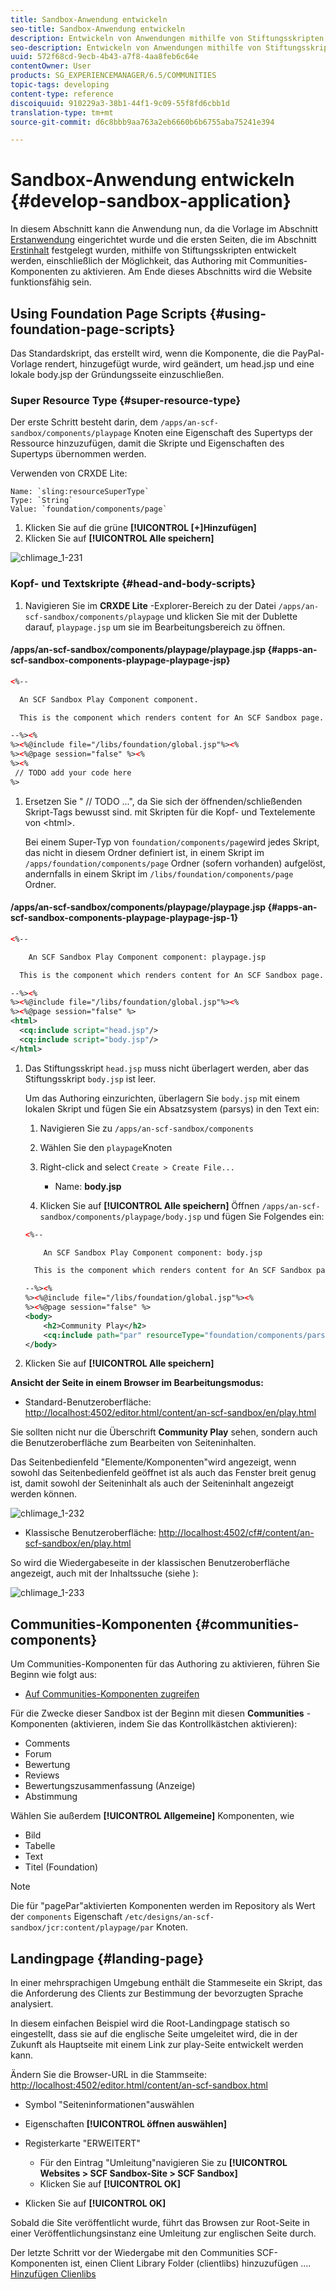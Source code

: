 ```yaml
---
title: Sandbox-Anwendung entwickeln
seo-title: Sandbox-Anwendung entwickeln
description: Entwickeln von Anwendungen mithilfe von Stiftungsskripten
seo-description: Entwickeln von Anwendungen mithilfe von Stiftungsskripten
uuid: 572f68cd-9ecb-4b43-a7f8-4aa8feb6c64e
contentOwner: User
products: SG_EXPERIENCEMANAGER/6.5/COMMUNITIES
topic-tags: developing
content-type: reference
discoiquuid: 910229a3-38b1-44f1-9c09-55f8fd6cbb1d
translation-type: tm+mt
source-git-commit: d6c8bbb9aa763a2eb6660b6b6755aba75241e394

---
```



# Sandbox-Anwendung entwickeln {#develop-sandbox-application}

In diesem Abschnitt kann die Anwendung nun, da die Vorlage im Abschnitt [Erstanwendung](initial-app.md) eingerichtet wurde und die ersten Seiten, die im Abschnitt [Erstinhalt](initial-content.md) festgelegt wurden, mithilfe von Stiftungsskripten entwickelt werden, einschließlich der Möglichkeit, das Authoring mit Communities-Komponenten zu aktivieren. Am Ende dieses Abschnitts wird die Website funktionsfähig sein.

## Using Foundation Page Scripts {#using-foundation-page-scripts}

Das Standardskript, das erstellt wird, wenn die Komponente, die die PayPal-Vorlage rendert, hinzugefügt wurde, wird geändert, um head.jsp und eine lokale body.jsp der Gründungsseite einzuschließen.

### Super Resource Type {#super-resource-type}

Der erste Schritt besteht darin, dem `/apps/an-scf-sandbox/components/playpage` Knoten eine Eigenschaft des Supertyps der Ressource hinzuzufügen, damit die Skripte und Eigenschaften des Supertyps übernommen werden.

Verwenden von CRXDE Lite:

<!--Resolve steps below-->
    Name: `sling:resourceSuperType`
    Type: `String`
    Value: `foundation/components/page`

1. Klicken Sie auf die grüne **[!UICONTROL [+]Hinzufügen]**
1. Klicken Sie auf **[!UICONTROL Alle speichern]**

![chlimage_1-231](assets/chlimage_1-231.png)

### Kopf- und Textskripte {#head-and-body-scripts}

1. Navigieren Sie im **CRXDE Lite** -Explorer-Bereich zu der Datei `/apps/an-scf-sandbox/components/playpage` und klicken Sie mit der Dublette darauf, `playpage.jsp` um sie im Bearbeitungsbereich zu öffnen.

#### /apps/an-scf-sandbox/components/playpage/playpage.jsp {#apps-an-scf-sandbox-components-playpage-playpage-jsp}

```xml
<%--

  An SCF Sandbox Play Component component.

  This is the component which renders content for An SCF Sandbox page.

--%><%
%><%@include file="/libs/foundation/global.jsp"%><%
%><%@page session="false" %><%
%><%
 // TODO add your code here
%>
```

1. Ersetzen Sie &quot; // TODO ...&quot;, da Sie sich der öffnenden/schließenden Skript-Tags bewusst sind. mit Skripten für die Kopf- und Textelemente von &lt;html>.

   Bei einem Super-Typ von `foundation/components/page`wird jedes Skript, das nicht in diesem Ordner definiert ist, in einem Skript im `/apps/foundation/components/page` Ordner (sofern vorhanden) aufgelöst, andernfalls in einem Skript im `/libs/foundation/components/page` Ordner.

#### /apps/an-scf-sandbox/components/playpage/playpage.jsp {#apps-an-scf-sandbox-components-playpage-playpage-jsp-1}

```xml
<%--

    An SCF Sandbox Play Component component: playpage.jsp

  This is the component which renders content for An SCF Sandbox page.

--%><%
%><%@include file="/libs/foundation/global.jsp"%><%
%><%@page session="false" %>
<html>
  <cq:include script="head.jsp"/>
  <cq:include script="body.jsp"/>
</html>
```

1. Das Stiftungsskript `head.jsp` muss nicht überlagert werden, aber das Stiftungsskript `body.jsp` ist leer.

   Um das Authoring einzurichten, überlagern Sie `body.jsp` mit einem lokalen Skript und fügen Sie ein Absatzsystem (parsys) in den Text ein:

   1. Navigieren Sie zu `/apps/an-scf-sandbox/components`
   1. Wählen Sie den `playpage`Knoten
   1. Right-click and select `Create > Create File...`

      * Name: **body.jsp**
   1. Klicken Sie auf **[!UICONTROL Alle speichern]**
   Öffnen `/apps/an-scf-sandbox/components/playpage/body.jsp` und fügen Sie Folgendes ein:

   ```xml
   <%--
   
       An SCF Sandbox Play Component component: body.jsp
   
     This is the component which renders content for An SCF Sandbox page.
   
   --%><%
   %><%@include file="/libs/foundation/global.jsp"%><%
   %><%@page session="false" %>
   <body>
       <h2>Community Play</h2>
       <cq:include path="par" resourceType="foundation/components/parsys" />
   </body>
   ```

1. Klicken Sie auf **[!UICONTROL Alle speichern]**

**Ansicht der Seite in einem Browser im Bearbeitungsmodus:**

* Standard-Benutzeroberfläche: [http://localhost:4502/editor.html/content/an-scf-sandbox/en/play.html](http://localhost:4502/editor.html/content/an-scf-sandbox/en/play.md)

Sie sollten nicht nur die Überschrift **Community Play** sehen, sondern auch die Benutzeroberfläche zum Bearbeiten von Seiteninhalten.

Das Seitenbedienfeld &quot;Elemente/Komponenten&quot;wird angezeigt, wenn sowohl das Seitenbedienfeld geöffnet ist als auch das Fenster breit genug ist, damit sowohl der Seiteninhalt als auch der Seiteninhalt angezeigt werden können.

![chlimage_1-232](assets/chlimage_1-232.png)

* Klassische Benutzeroberfläche: [http://localhost:4502/cf#/content/an-scf-sandbox/en/play.html](http://localhost:4502/cf#/content/an-scf-sandbox/en/play.html)

So wird die Wiedergabeseite in der klassischen Benutzeroberfläche angezeigt, auch mit der Inhaltssuche (siehe ):

![chlimage_1-233](assets/chlimage_1-233.png)

## Communities-Komponenten {#communities-components}

Um Communities-Komponenten für das Authoring zu aktivieren, führen Sie Beginn wie folgt aus:

* [Auf Communities-Komponenten zugreifen](basics.md#accessing-communities-components)

Für die Zwecke dieser Sandbox ist der Beginn mit diesen **Communities** -Komponenten (aktivieren, indem Sie das Kontrollkästchen aktivieren):

* Comments
* Forum
* Bewertung
* Reviews
* Bewertungszusammenfassung (Anzeige)
* Abstimmung

Wählen Sie außerdem **[!UICONTROL Allgemeine]** Komponenten, wie

* Bild
* Tabelle
* Text
* Titel (Foundation)

>[!NOTE]
>
>Die für &quot;pagePar&quot;aktivierten Komponenten werden im Repository als Wert der `components` Eigenschaft
>`/etc/designs/an-scf-sandbox/jcr:content/playpage/par` Knoten.

## Landingpage {#landing-page}

In einer mehrsprachigen Umgebung enthält die Stammeseite ein Skript, das die Anforderung des Clients zur Bestimmung der bevorzugten Sprache analysiert.

In diesem einfachen Beispiel wird die Root-Landingpage statisch so eingestellt, dass sie auf die englische Seite umgeleitet wird, die in der Zukunft als Hauptseite mit einem Link zur play-Seite entwickelt werden kann.

Ändern Sie die Browser-URL in die Stammseite: [http://localhost:4502/editor.html/content/an-scf-sandbox.html](https://locahost:4502/editor.html/content/an-scf-sandbox.html)

* Symbol &quot;Seiteninformationen&quot;auswählen
* Eigenschaften **[!UICONTROL öffnen auswählen]**
* Registerkarte &quot;ERWEITERT&quot;

   * Für den Eintrag &quot;Umleitung&quot;navigieren Sie zu **[!UICONTROL Websites > SCF Sandbox-Site > SCF Sandbox]**
   * Klicken Sie auf **[!UICONTROL OK]**

* Klicken Sie auf **[!UICONTROL OK]**

Sobald die Site veröffentlicht wurde, führt das Browsen zur Root-Seite in einer Veröffentlichungsinstanz eine Umleitung zur englischen Seite durch.

Der letzte Schritt vor der Wiedergabe mit den Communities SCF-Komponenten ist, einen Client Library Folder (clientlibs) hinzuzufügen .... [Hinzufügen Clienlibs](add-clientlibs.md)